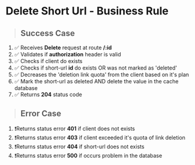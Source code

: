 # Delete Short Url - Business Rule

> ## Success Case

1.  ✅ Receives **Delete** request at route **/:id**
2.  ✅ Validates if **authorization** header is valid
3.  ✅ Checks if client do exists
4.  ✅ Checks if short-url **id** do exists OR was not marked as 'deleted'
5.  ✅ Decreases the 'deletion link quota' from the client based on it's plan
6.  ✅ Mark the short-url as deleted AND delete the value in the cache database
7.  ✅ Returns **204** status code

> ## Error Case

1. ❗Returns status error **401** if client does not exists
2. ❗Returns status error **403** if client exceeded it's quota of link deletion
3. ❗Returns status error **404** if short-url does not exists
4. ❗Returns status error **500** if occurs problem in the database
